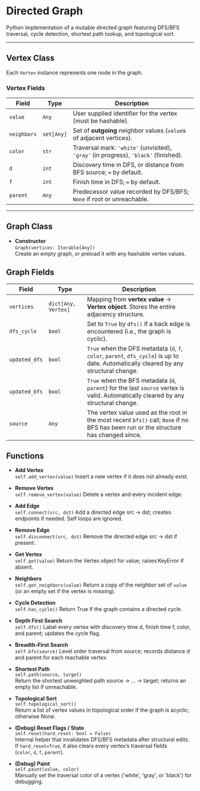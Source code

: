 # Directed Graph

Python implementation of a mutable directed graph featuring DFS/BFS traversal, cycle detection, shortest path lookup, and topological sort.

---

## Vertex Class

Each `Vertex` instance represents one node in the graph.

### Vertex Fields

| Field     | Type          | Description                                                         |
|-----------|---------------|---------------------------------------------------------------------|
| `value`   | `Any`         | User supplied identifier for the vertex (must be hashable).         |
| `neighbors` | `set[Any]`  | Set of **outgoing** neighbor values (`value`s of adjacent vertices).|
| `color`   | `str`         | Traversal mark: `'white'` (unvisited), `'gray'` (in progress), `'black'` (finished). |
| `d`       | `int` | Discovery time in DFS, or distance from BFS source; `∞` by default. |
| `f`       | `int` | Finish time in DFS; `∞` by default.                                 |
| `parent`  | `Any`  | Predecessor value recorded by DFS/BFS; `None` if root or unreachable.|

---

## Graph Class

- **Constructor**  
  `Graph(vertices: Iterable[Any])`  
  Create an empty graph, or preload it with any hashable vertex values.

## Graph Fields

| Field | Type | Description |
|-------|------|-------------|
| `vertices`   | `dict[Any, Vertex]` | Mapping from **vertex value** → **Vertex object**. Stores the entire adjacency structure. |
| `dfs_cycle`  | `bool` | Set to `True` by `dfs()` if a back edge is encountered (i.e., the graph is cyclic). |
| `updated_dfs`| `bool` | `True` when the DFS metadata (`d`, `f`, `color`, `parent`, `dfs_cycle`) is up to date. Automatically cleared by any structural change. |
| `updated_bfs`| `bool` | `True` when the BFS metadata (`d`, `parent`) for the last `source` vertex is valid. Automatically cleared by any structural change. |
| `source`     | `Any` | The vertex value used as the root in the most recent `bfs()` call; `None` if no BFS has been run or the structure has changed since. |

## Functions 

- **Add Vertex**  
  `self.add_vertex(value)`
  Insert a new vertex if it does not already exist.

- **Remove Vertex**  
  `self.remove_vertex(value)`
  Delete a vertex and every incident edge.

- **Add Edge**  
  `self.connect(src, dst)`
  Add a directed edge src → dst; creates endpoints if needed. Self loops are ignored.

- **Remove Edge**  
  `self.disconnect(src, dst)`
  Remove the directed edge src → dst if present.

- **Get Vertex**  
  `self.get(value)`
  Return the Vertex object for value; raises KeyError if absent.

- **Neighbors**  
  `self.get_neighbors(value)`
  Return a copy of the neighbor set of `value` (or an empty set if the vertex is missing).

- **Cycle Detection**  
  `self.has_cycle()`
  Return True if the graph contains a directed cycle.

- **Depth First Search**  
  `self.dfs()`
  Label every vertex with discovery time d, finish time f, color, and parent; updates the cycle flag.

- **Breadth‑First Search**  
  `self.bfs(source)`
  Level order traversal from source; records distance d and parent for each reachable vertex.

- **Shortest Path**  
  `self.path(source, target)`  
  Return the shortest unweighted path source → … → target; returns an empty list if unreachable.

- **Topological Sort**  
  `self.topological_sort()`  
  Return a list of vertex values in topological order if the graph is acyclic; otherwise None.

- **(Debug) Reset Flags / State**  
  `self.reset(hard_reset: bool = False)`  
  Internal helper that invalidates DFS/BFS metadata after structural edits.  
  If `hard_reset=True`, it also clears every vertex’s traversal fields (`color`, `d`, `f`, `parent`).

- **(Debug) Paint**  
  `self.paint(value, color)`  
  Manually set the traversal color of a vertex ('white', 'gray', or 'black') for debugging.
